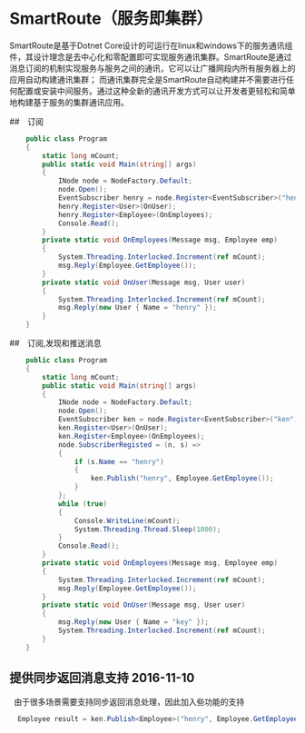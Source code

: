 # SmartRoute（服务即集群）
  SmartRoute是基于Dotnet Core设计的可运行在linux和windows下的服务通讯组件，其设计理念是去中心化和零配置即可实现服务通讯集群。SmartRoute是通过消息订阅的机制实现服务与服务之间的通讯，它可以让广播网段内所有服务器上的应用自动构建通讯集群； 而通讯集群完全是SmartRoute自动构建并不需要进行任何配置或安装中间服务。通过这种全新的通讯开发方式可以让开发者更轻松和简单地构建基于服务的集群通讯应用。
  
##　订阅
``` c#
    public class Program
    {
        static long mCount;
        public static void Main(string[] args)
        {
            INode node = NodeFactory.Default;
            node.Open();
            EventSubscriber henry = node.Register<EventSubscriber>("henry");
            henry.Register<User>(OnUser);
            henry.Register<Employee>(OnEmployees);
            Console.Read();
        }
        private static void OnEmployees(Message msg, Employee emp)
        {
            System.Threading.Interlocked.Increment(ref mCount);
            msg.Reply(Employee.GetEmployee());
        }
        private static void OnUser(Message msg, User user)
        {
            System.Threading.Interlocked.Increment(ref mCount);
            msg.Reply(new User { Name = "henry" });
        }
    }
```

##　订阅,发现和推送消息
``` c#
    public class Program
    {
        static long mCount;
        public static void Main(string[] args)
        {
            INode node = NodeFactory.Default;
            node.Open();
            EventSubscriber ken = node.Register<EventSubscriber>("ken");
            ken.Register<User>(OnUser);
            ken.Register<Employee>(OnEmployees);
            node.SubscriberRegisted = (n, s) =>
            {
                if (s.Name == "henry")
                {
                    ken.Publish("henry", Employee.GetEmployee());
                }
            };
            while (true)
            {
                Console.WriteLine(mCount);
                System.Threading.Thread.Sleep(1000);
            }
            Console.Read();
        }
        private static void OnEmployees(Message msg, Employee emp)
        {
            System.Threading.Interlocked.Increment(ref mCount);
            msg.Reply(Employee.GetEmployee());
        }
        private static void OnUser(Message msg, User user)
        {
            msg.Reply(new User { Name = "key" });
            System.Threading.Interlocked.Increment(ref mCount);
        }
    }
```
## 提供同步返回消息支持 2016-11-10
   由于很多场景需要支持同步返回消息处理，因此加入些功能的支持
``` c#
  Employee result = ken.Publish<Employee>("henry", Employee.GetEmployee());
```
